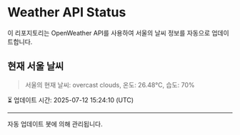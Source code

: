 
# Weather API Status

이 리포지토리는 OpenWeather API를 사용하여 서울의 날씨 정보를 자동으로 업데이트합니다.

## 현재 서울 날씨
> 서울의 현재 날씨: overcast clouds, 온도: 26.48°C, 습도: 70%

⏳ 업데이트 시간: 2025-07-12 15:24:10 (UTC)

---
자동 업데이트 봇에 의해 관리됩니다.

